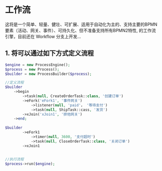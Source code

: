 # 工作流

这将是一个简单、轻量、健壮、可扩展、适用于自动化为主的、支持主要的BPMN要素（活动、网关、事件）、可持久化、但不准备支持所有BPMN2特性, 的工作流引擎，目前还在 Workflow 分支上开发...

## 1. 将可以通过如下方式定义流程

```php
$engine = new ProcessEngine();
$process = new Process();
$builder = new ProcessBuilder($process);

//定义流程
$builder
    ->begin
        ->task(null, CreateOrderTask::class, '创建订单')
        ->eFork('eFork1', '事件网关')
            ->listener(null, 'paid'， '等待支付')
            ->task(null, ShipTask::cass, '发货')
        ->xJoin('xJoin1', '排他网关')
    ->end;
    
$builder 
        ->eFork1
            ->timer(null, 3600, '支付超时')
            ->task(null, CloseOrderTask::class, '关闭订单')
        ->xJoin1
   
    
//执行流程
$process->run($engine);

```
